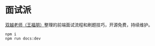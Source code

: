 # 面试派

[双越老师（王福朋）](https://juejin.cn/user/1714893868765373)整理的前端面试流程和刷题技巧，开源免费，持续维护。

```
npm i
npm run docs:dev
```
